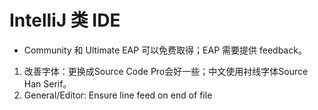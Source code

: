 # IntelliJ 类 IDE

- Community 和 Ultimate EAP 可以免费取得；EAP 需要提供 feedback。

1. 改善字体：更换成Source Code Pro会好一些；中文使用衬线字体Source Han Serif。
2. General/Editor: Ensure line feed on end of file
